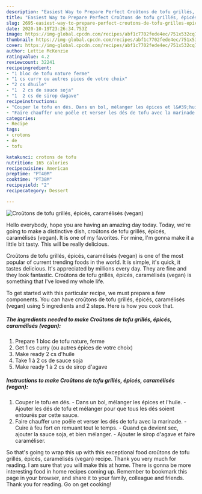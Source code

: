```yaml
---
description: "Easiest Way to Prepare Perfect Croûtons de tofu grillés, épicés, caramélisés (vegan)"
title: "Easiest Way to Prepare Perfect Croûtons de tofu grillés, épicés, caramélisés (vegan)"
slug: 2695-easiest-way-to-prepare-perfect-croutons-de-tofu-grilles-epices-caramelises-vegan
date: 2020-10-19T23:26:34.753Z
image: https://img-global.cpcdn.com/recipes/abf1c7702fede4ec/751x532cq70/croutons-de-tofu-grilles-epices-caramelises-vegan-photo-principale-de-la-recette.jpg
thumbnail: https://img-global.cpcdn.com/recipes/abf1c7702fede4ec/751x532cq70/croutons-de-tofu-grilles-epices-caramelises-vegan-photo-principale-de-la-recette.jpg
cover: https://img-global.cpcdn.com/recipes/abf1c7702fede4ec/751x532cq70/croutons-de-tofu-grilles-epices-caramelises-vegan-photo-principale-de-la-recette.jpg
author: Lettie McKenzie
ratingvalue: 4.2
reviewcount: 32241
recipeingredient:
- "1 bloc de tofu nature ferme"
- "1 cs curry ou autres pices de votre choix"
- "2 cs dhuile"
- "1  2 cs de sauce soja"
- "1  2 cs de sirop dagave"
recipeinstructions:
- "Couper le tofu en dés. Dans un bol, mélanger les épices et l&#39;huile. Ajouter les dés de tofu et mélanger pour que tous les dés soient entourés par cette sauce."
- "Faire chauffer une poêle et verser les dés de tofu avec la marinade. Cuire à feu fort en remuant tout le temps. Quand ça devient sec, ajouter la sauce soja, et bien mélanger. Ajouter le sirop d&#39;agave et faire caraméliser."
categories:
- Recipe
tags:
- crotons
- de
- tofu

katakunci: crotons de tofu 
nutrition: 165 calories
recipecuisine: American
preptime: "PT40M"
cooktime: "PT38M"
recipeyield: "2"
recipecategory: Dessert

---
```



![Croûtons de tofu grillés, épicés, caramélisés (vegan)](https://img-global.cpcdn.com/recipes/abf1c7702fede4ec/751x532cq70/croutons-de-tofu-grilles-epices-caramelises-vegan-photo-principale-de-la-recette.jpg)

Hello everybody, hope you are having an amazing day today. Today, we're going to make a distinctive dish, croûtons de tofu grillés, épicés, caramélisés (vegan). It is one of my favorites. For mine, I'm gonna make it a little bit tasty. This will be really delicious.

Croûtons de tofu grillés, épicés, caramélisés (vegan) is one of the most popular of current trending foods in the world. It is simple, it's quick, it tastes delicious. It's appreciated by millions every day. They are fine and they look fantastic. Croûtons de tofu grillés, épicés, caramélisés (vegan) is something that I've loved my whole life.




To get started with this particular recipe, we must prepare a few components. You can have croûtons de tofu grillés, épicés, caramélisés (vegan) using 5 ingredients and 2 steps. Here is how you cook that.

<!--inarticleads1-->

##### The ingredients needed to make Croûtons de tofu grillés, épicés, caramélisés (vegan):

1. Prepare 1 bloc de tofu nature, ferme
1. Get 1 cs curry (ou autres épices de votre choix)
1. Make ready 2 cs d&#39;huile
1. Take 1 à 2 cs de sauce soja
1. Make ready 1 à 2 cs de sirop d&#39;agave




<!--inarticleads2-->

##### Instructions to make Croûtons de tofu grillés, épicés, caramélisés (vegan):

1. Couper le tofu en dés. - Dans un bol, mélanger les épices et l&#39;huile. - Ajouter les dés de tofu et mélanger pour que tous les dés soient entourés par cette sauce.
1. Faire chauffer une poêle et verser les dés de tofu avec la marinade. - Cuire à feu fort en remuant tout le temps. - Quand ça devient sec, ajouter la sauce soja, et bien mélanger. - Ajouter le sirop d&#39;agave et faire caraméliser.




So that's going to wrap this up with this exceptional food croûtons de tofu grillés, épicés, caramélisés (vegan) recipe. Thank you very much for reading. I am sure that you will make this at home. There is gonna be more interesting food in home recipes coming up. Remember to bookmark this page in your browser, and share it to your family, colleague and friends. Thank you for reading. Go on get cooking!
